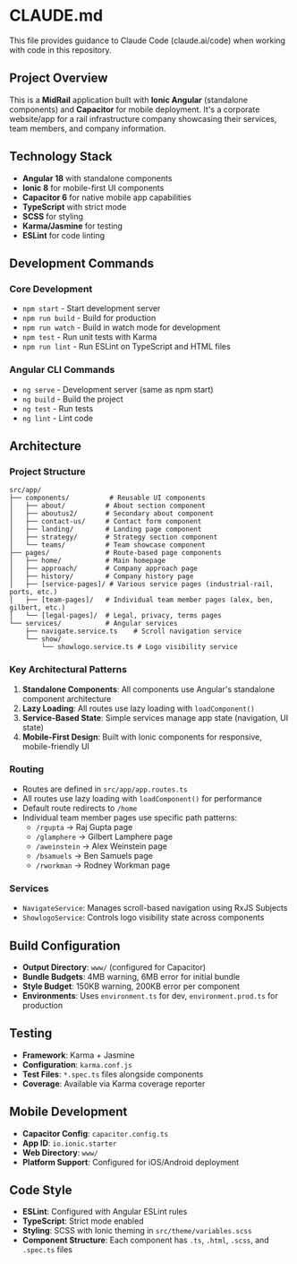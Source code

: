 # CLAUDE.md

This file provides guidance to Claude Code (claude.ai/code) when working with code in this repository.

## Project Overview

This is a **MidRail** application built with **Ionic Angular** (standalone components) and **Capacitor** for mobile deployment. It's a corporate website/app for a rail infrastructure company showcasing their services, team members, and company information.

## Technology Stack

- **Angular 18** with standalone components
- **Ionic 8** for mobile-first UI components
- **Capacitor 6** for native mobile app capabilities
- **TypeScript** with strict mode
- **SCSS** for styling
- **Karma/Jasmine** for testing
- **ESLint** for code linting

## Development Commands

### Core Development
- `npm start` - Start development server
- `npm run build` - Build for production
- `npm run watch` - Build in watch mode for development
- `npm test` - Run unit tests with Karma
- `npm run lint` - Run ESLint on TypeScript and HTML files

### Angular CLI Commands
- `ng serve` - Development server (same as npm start)
- `ng build` - Build the project
- `ng test` - Run tests
- `ng lint` - Lint code

## Architecture

### Project Structure
```
src/app/
├── components/          # Reusable UI components
│   ├── about/          # About section component
│   ├── aboutus2/       # Secondary about component
│   ├── contact-us/     # Contact form component
│   ├── landing/        # Landing page component
│   ├── strategy/       # Strategy section component
│   └── teams/          # Team showcase component
├── pages/              # Route-based page components
│   ├── home/           # Main homepage
│   ├── approach/       # Company approach page
│   ├── history/        # Company history page
│   ├── [service-pages]/ # Various service pages (industrial-rail, ports, etc.)
│   ├── [team-pages]/   # Individual team member pages (alex, ben, gilbert, etc.)
│   └── [legal-pages]/  # Legal, privacy, terms pages
└── services/           # Angular services
    ├── navigate.service.ts    # Scroll navigation service
    └── show/
        └── showlogo.service.ts # Logo visibility service
```

### Key Architectural Patterns

1. **Standalone Components**: All components use Angular's standalone component architecture
2. **Lazy Loading**: All routes use lazy loading with `loadComponent()` 
3. **Service-Based State**: Simple services manage app state (navigation, UI state)
4. **Mobile-First Design**: Built with Ionic components for responsive, mobile-friendly UI

### Routing
- Routes are defined in `src/app/app.routes.ts`
- All routes use lazy loading with `loadComponent()` for performance
- Default route redirects to `/home`
- Individual team member pages use specific path patterns:
  - `/rgupta` → Raj Gupta page
  - `/glamphere` → Gilbert Lamphere page  
  - `/aweinstein` → Alex Weinstein page
  - `/bsamuels` → Ben Samuels page
  - `/rworkman` → Rodney Workman page

### Services
- `NavigateService`: Manages scroll-based navigation using RxJS Subjects
- `ShowlogoService`: Controls logo visibility state across components

## Build Configuration

- **Output Directory**: `www/` (configured for Capacitor)
- **Bundle Budgets**: 4MB warning, 6MB error for initial bundle
- **Style Budget**: 150KB warning, 200KB error per component
- **Environments**: Uses `environment.ts` for dev, `environment.prod.ts` for production

## Testing

- **Framework**: Karma + Jasmine
- **Configuration**: `karma.conf.js`
- **Test Files**: `*.spec.ts` files alongside components
- **Coverage**: Available via Karma coverage reporter

## Mobile Development

- **Capacitor Config**: `capacitor.config.ts`
- **App ID**: `io.ionic.starter`
- **Web Directory**: `www/`
- **Platform Support**: Configured for iOS/Android deployment

## Code Style

- **ESLint**: Configured with Angular ESLint rules
- **TypeScript**: Strict mode enabled
- **Styling**: SCSS with Ionic theming in `src/theme/variables.scss`
- **Component Structure**: Each component has `.ts`, `.html`, `.scss`, and `.spec.ts` files